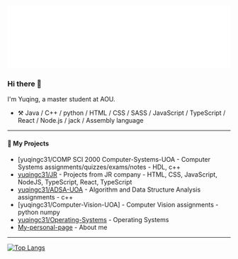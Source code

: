 ![Hello](docs/hello.svg)
### Hi there 👋
<!--
**yuqingc31/yuqingc31** is a ✨ _special_ ✨ repository because its `README.md` (this file) appears on your GitHub profile.


-->

I'm Yuqing, a master student at AOU.

-   :hammer_and_pick: Java / C++ / python / HTML / CSS / SASS / JavaScript / TypeScript / React / Node.js / jack / Assembly language


----
#### :rocket: My Projects

* [yuqingc31/COMP SCI 2000 Computer-Systems-UOA - Computer Systems assignments/quizzes/exams/notes - HDL, c++
* [yuqingc31/JR](https://github.com/yuqingc31/JRbusinessProjects.git) - Projects from JR company - HTML, CSS, JavaScript, NodeJS, TypeScript, React, TypeScript
* [yuqingc31/ADSA-UOA](https://github.com/yuqingc31/ADSA.git) - Algorithm and Data Structure Analysis assignments - c++
* [yuqingc31/Computer-Vision-UOA] - Computer Vision assignments - python numpy
* [yuqingc31/Operating-Systems]() - Operating Systems
* [My-personal-page](https://github.com/yuqingc31/yuqingc31.github.io.git) - About me

--- 

[![Top Langs](https://github-readme-stats.vercel.app/api/top-langs/?username=yuqingc31&layout=compact)](https://github.com/anuraghazra/github-readme-stats)
